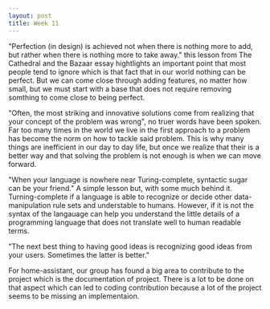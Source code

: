 ```yaml
---
layout: post
title: Week 11
---
```


"Perfection (in design) is achieved not when there is nothing more to add, but rather when there is nothing more to take away." this lesson from The Cathedral and the Bazaar essay hightlights an important point that most people tend to ignore which is that fact that in our world nothing can be perfect. But we can come close through adding features, no matter how small, but we must start with a base that does not require removing somthing to come close to being perfect.  

"Often, the most striking and innovative solutions come from realizing that your concept of the problem was wrong", no truer words have been spoken. Far too many times in the world we live in the first approach to a problem has become the norm on how to tackle said problem. This is why many things are inefficient in our day to day life, but once we realize that their is a better way and that solving the problem is not enough is when we can move forward.  

"When your language is nowhere near Turing-complete, syntactic sugar can be your friend." A simple lesson but, with some much behind it. Turning-complete if a language is able to recognize or decide other data-manipulation rule sets and understable to humans. However, if it is not the syntax of the langauage can help you understand the little details of a programming language that does not translate well to human readable terms.  

"The next best thing to having good ideas is recognizing good ideas from your users. Sometimes the latter is better."


For home-assistant, our group has found a big area to contribute to the project which is the documentation of project. There is a lot to be done on that aspect which can led to coding contribution because a lot of the project seems to be missing an implementaion.  
